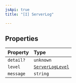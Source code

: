 ```yaml
---
jsApi: true
title: "[I] ServerLog"

---
```

## Properties

| Property | Type |
| :------ | :------ |
| `detail?` | `unknown` |
| `level` | [`ServerLogLevel`](../type-aliases/ServerLogLevel.md) |
| `message` | `string` |
